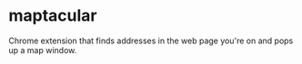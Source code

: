 maptacular
==========

Chrome extension that finds addresses in the web page you're on and pops up a map window.
